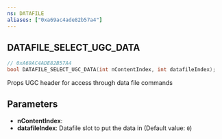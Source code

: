```yaml
---
ns: DATAFILE
aliases: ["0xa69ac4ade82b57a4"]
---
```

## DATAFILE_SELECT_UGC_DATA

```c
// 0xA69AC4ADE82B57A4
bool DATAFILE_SELECT_UGC_DATA(int nContentIndex, int datafileIndex);
```

Props UGC header for access through data file commands


## Parameters
* **nContentIndex**: 
* **datafileIndex**: Datafile slot to put the data in (Default value: `0`)
